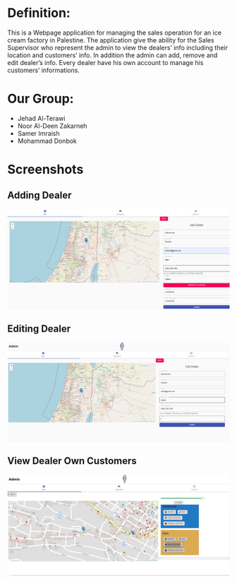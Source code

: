 # Definition:
This is a Webpage application for managing the sales operation for an ice cream factory in Palestine.
The application give the ability for the Sales Supervisor who represent the admin to view the dealers’ info including their location and customers’ info.
In addition the admin can add, remove and edit dealer’s info.
Every dealer have his own account to manage his customers’ informations.

# Our Group:
-	Jehad Al-Terawi
-	Noor Al-Deen Zakarneh
-	Samer Imraish
-	Mohammad Donbok

# Screenshots
  ## Adding Dealer
  ![](client/src/img/add%20Dealer.png)
  
  ## Editing Dealer
   ![](client/src/img/edit%20dealer.PNG)
   
   ## View Dealer Own Customers
   ![](client/src/img/dealers%20Customer.PNG)

  

